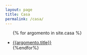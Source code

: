 ```yaml
---
layout: page
title: Casa
permalink: /casa/
---
```


<ul>

{% for argomento in site.casa %}

  <li>
    <a href="{{argomento.url}}">{{argomento.title}}</a>
    </li>
{%endfor%}

</ul>
